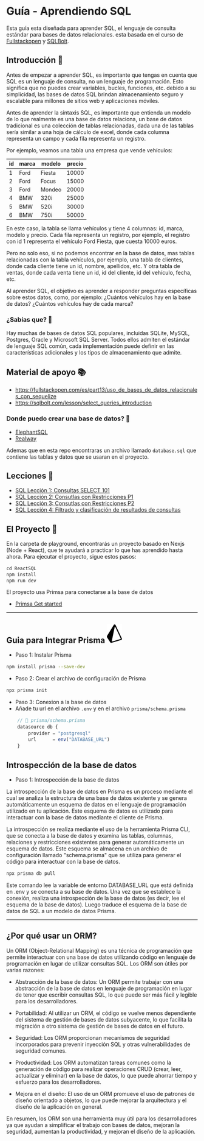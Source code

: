 # Guía - Aprendiendo SQL

Esta guía esta diseñada para aprender SQL, el lenguaje de consulta estándar para bases de datos relacionales. esta basada en el curso de [Fullstackopen](https://fullstackopen.com/es/part13/uso_de_bases_de_datos_relacionales_con_sequelize) y [SQLBolt](https://sqlbolt.com/lesson/select_queries_introduction).

## Introducción 📖

Antes de empezar a aprender SQL, es importante que tengas en cuenta que SQL es un lenguaje de consulta, no un lenguaje de programación. Esto significa que no puedes crear variables, bucles, funciones, etc.
debido a su simplicidad, las bases de datos SQL brindan almacenamiento seguro y escalable para millones de sitios web y aplicaciones móviles.

Antes de aprender la sintaxis SQL, es importante que entienda un modelo de lo que realmente es una base de datos relaciona, un base de datos tradicional es una colección de tablas relacionadas, dada una de las tablas sería similar a una hoja de cálculo de excel, donde cada columna representa un campo y cada fila representa un registro.

Por ejemplo, veamos una tabla una empresa que vende vehículos:

| id  | marca | modelo | precio |
| --- | ----- | ------ | ------ |
| 1   | Ford  | Fiesta | 10000  |
| 2   | Ford  | Focus  | 15000  |
| 3   | Ford  | Mondeo | 20000  |
| 4   | BMW   | 320i   | 25000  |
| 5   | BMW   | 520i   | 30000  |
| 6   | BMW   | 750i   | 50000  |

En este caso, la tabla se llama vehículos y tiene 4 columnas: id, marca, modelo y precio. Cada fila representa un registro, por ejemplo, el registro con id 1 representa el vehículo Ford Fiesta, que cuesta 10000 euros.

Pero no solo eso, si no podemos encontrar en la base de datos, mas tablas relacionadas con la tabla vehículos, por ejemplo, una tabla de clientes, donde cada cliente tiene un id, nombre, apellidos, etc. Y otra tabla de ventas, donde cada venta tiene un id, id del cliente, id del vehículo, fecha, etc.

Al aprender SQL, el objetivo es aprender a responder preguntas específicas sobre estos datos, como, por ejemplo:
¿Cuántos vehículos hay en la base de datos?
¿Cuántos vehículos hay de cada marca?

### ¿Sabías que? 🤔

Hay muchas de bases de datos SQL populares, incluidas SQLite, MySQL, Postgres, Oracle y Microsoft SQL Server. Todos ellos admiten el estándar de lenguaje SQL común, cada implementación puede definir en las características adicionales y los tipos de almacenamiento que admite.

## Material de apoyo 📚

- https://fullstackopen.com/es/part13/uso_de_bases_de_datos_relacionales_con_sequelize
- https://sqlbolt.com/lesson/select_queries_introduction

### Donde puedo crear una base de datos? 🤔

- [ElephantSQL](https://www.elephantsql.com/)
- [Realway](http://www.railway.app)

Ademas que en esta repo encontraras un archivo llamado `database.sql` que contiene las tablas y datos que se usaran en el proyecto.

## Lecciones 📖

- [SQL Lección 1: Consultas SELECT 101](./Temas/Leccion_01.md)
- [SQL Lección 2: Consutlas con Restricciones P1 ](./Temas/Leccion_02.md)
- [SQL Lección 3: Consutlas con Restricciones P2](./Temas/Leccion_03.md)
- [SQL Lección 4: Filtrado y clasificación de resultados de consultas](./Temas/Leccion_04.md)

## El Proyecto 🚀

En la carpeta de playground, encontrarás un proyecto basado en Nexjs (Node + React), que te ayudará a practicar lo que has aprendido hasta ahora. Para ejecutar el proyecto, sigue estos pasos:

    cd ReactSQL
    npm install
    npm run dev

El proyecto usa Primsa para conectarse a la base de datos

- [Primsa Get started](https://www.prisma.io/docs/getting-started)

---

## Guia para Integrar Prisma ![](assets/prisma-3.svg)

- Paso 1: Instalar Prisma

```bash
npm install prisma --save-dev

```

- Paso 2: Crear el archivo de configuración de Prisma

```bash
npx prisma init
```

- Paso 3: Conexion a la base de datos
- Añade tu url en el archivo `.env` y en el archivo `prisma/schema.prisma`

```javascript
    // 📂 prisma/schema.prisma
    datasource db {
        provider = "postgresql"
        url      = env("DATABASE_URL")
    }
```

## Introspección de la base de datos

- Paso 1: Introspección de la base de datos

La introspección de la base de datos en Prisma es un proceso mediante el cual se analiza la estructura de una base de datos existente y se genera automáticamente un esquema de datos en el lenguaje de programación utilizado en tu aplicación. Este esquema de datos es utilizado para interactuar con la base de datos mediante el cliente de Prisma.

La introspección se realiza mediante el uso de la herramienta Prisma CLI, que se conecta a la base de datos y examina las tablas, columnas, relaciones y restricciones existentes para generar automáticamente un esquema de datos. Este esquema se almacena en un archivo de configuración llamado "schema.prisma" que se utiliza para generar el código para interactuar con la base de datos.

```bash
npx prisma db pull
```

Este comando lee la variable de entorno DATABASE_URL que está definida en .env y se conecta a su base de datos. Una vez que se establece la conexión, realiza una introspección de la base de datos (es decir, lee el esquema de la base de datos). Luego traduce el esquema de la base de datos de SQL a un modelo de datos Prisma.

---

## ¿Por qué usar un ORM?

Un ORM (Object-Relational Mapping) es una técnica de programación que permite interactuar con una base de datos utilizando código en lenguaje de programación en lugar de utilizar consultas SQL. Los ORM son útiles por varias razones:

- Abstracción de la base de datos: Un ORM permite trabajar con una abstracción de la base de datos en lenguaje de programación en lugar de tener que escribir consultas SQL, lo que puede ser más fácil y legible para los desarrolladores.

- Portabilidad: Al utilizar un ORM, el código se vuelve menos dependiente del sistema de gestión de bases de datos subyacente, lo que facilita la migración a otro sistema de gestión de bases de datos en el futuro.

- Seguridad: Los ORM proporcionan mecanismos de seguridad incorporados para prevenir inyección SQL y otras vulnerabilidades de seguridad comunes.

- Productividad: Los ORM automatizan tareas comunes como la generación de código para realizar operaciones CRUD (crear, leer, actualizar y eliminar) en la base de datos, lo que puede ahorrar tiempo y esfuerzo para los desarrolladores.

- Mejora en el diseño: El uso de un ORM promueve el uso de patrones de diseño orientado a objetos, lo que puede mejorar la arquitectura y el diseño de la aplicación en general.

En resumen, los ORM son una herramienta muy útil para los desarrolladores ya que ayudan a simplificar el trabajo con bases de datos, mejoran la seguridad, aumentan la productividad, y mejoran el diseño de la aplicación.
